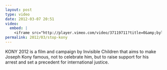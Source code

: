 ```yaml
---
layout: post
type: video
date: 2012-03-07 20:51
video: 
  embed: |
    <iframe src="http://player.vimeo.com/video/37119711?title=0&amp;byline=0&amp;portrait=0&amp;color=d13030" width="400" height="225" frameborder="0" webkitAllowFullScreen mozallowfullscreen allowFullScreen></iframe>
permalink: 2012/03/stop-kony
---
```


KONY 2012 is a film and campaign by Invisible Children that aims to make Joseph Kony famous, not to celebrate him, but to raise support for his arrest and set a precedent for international justice.
